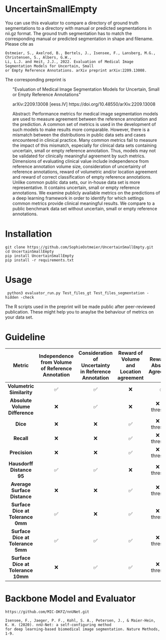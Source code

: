 # UncertainSmallEmpty

You can use this evaluator to compare a directory of ground truth segmentations to a directory with manual or predicted segmentations in nii.gz format. 
The ground truth segmentation has to match the corresponding manual or predicted segmentation in shape and filename. 
Please cite as

```
Ostmeier, S., Axelrod, B., Bertels, J., Isensee, F., Lansberg, M.G., Christensen, S., Albers, G.W., 
Li, L.J. and Heit, J.J., 2022. Evaluation of Medical Image Segmentation Models for Uncertain, Small 
or Empty Reference Annotations. arXiv preprint arXiv:2209.13008.
```
 
The corresponding preprint is

<ul>
"Evaluation of Medical Image Segmentation Models for Uncertain, Small or Empty Reference Annotations"
</ul>
<ul>
arXiv:2209.13008 [eess.IV]
https://doi.org/10.48550/arXiv.2209.13008
</ul>
<ul>
Abstract:
Performance metrics for medical image segmentation models are used to measure agreement between the reference annotation and the prediction. A common set  of metrics is used in the development of such models to make results more comparable. However, there is a mismatch between the distributions in public data  sets and cases encountered in clinical practice. Many common metrics fail to measure the impact of this mismatch, especially for clinical data sets containing uncertain, small or empty reference annotation. Thus, models may not be validated for clinically meaningful agreement by such metrics. Dimensions of evaluating clinical value include independence from reference annotation volume size, consideration of uncertainty of reference annotations, reward of volumetric and/or location agreement and reward of correct classification of empty reference annotations. Unlike common public data sets, our in-house data set is more representative. It contains uncertain, small or empty reference annotations. We examine publicly available metrics on the predictions of a deep learning framework in order to identify for which settings common metrics provide clinical meaningful results. We compare to a public benchmark data set without uncertain, small or empty reference annotations.
</ul>

# Installation
```
git clone https://github.com/SophieOstmeier/UncertainSmallEmpty.git
cd UncertainSmallEmpty
pip install UncertainSmallEmpty
pip install -r requirements.txt
```
# Usage

```
 python3 evaluator_run.py Test_files_gt Test_files_segmentation -hidden -check
```
The R scripts used in the preprint will be made public after peer-reviewed publication. These might help you to anaylse the behaviour of metrics on your data set.

# Guideline
| **Metric**    | **Independence from Volume of Reference Annotation** | **Consideration of Uncertainty in Reference Annotation** | **Reward of Volume and Location agreement** | **Reward of Absence Agreement** |
|:-------------:|:----------------------------------------------------:|:---------------------------------------------------------:|:-------------------------------------------:|:-------------------------------:|
| **Volumetric Similarity**        | ✅   | ✅  | ❌  | ✅                      |
| **Absolute Volume Difference**       | ❌   | ✅  | ❌                                           | ❌ set threshold                 |
| **Dice**      | ❌                                                    | ❌                                                         | ✅                                  | ❌  set threshold                |
| **Recall**    | ❌                                                    | ❌                                                         | ✅                                  | ❌ set threshold                 |
| **Precision** | ❌                                                    | ❌                                                         | ✅                                  | ❌ set threshold                 |
| **Hausdorff Distance 95**     | ✅                                           | ✅                                                | ❌                                           | ❌ set threshold                 |
| **Average Surface Distance**       | ❌                                                    | ❌                                                         | ✅                                  | ❌ set threshold                 |
| **Surface Dice at Tolerance 0mm**  | ✅                                           | ❌                                                         | ✅                                  | ❌ set threshold                 |
| **Surface Dice at Tolerance 5mm**  | ✅                                           | ✅                                                | ✅                                  | ❌ set threshold                 |
| **Surface Dice at Tolerance 10mm** | ❌                                                    | ✅                                                | ✅                                  | ❌ set threshold                 |

# Backbone Model and Evaluator

```
https://github.com/MIC-DKFZ/nnUNet.git
```
```
Isensee, F., Jaeger, P. F., Kohl, S. A., Petersen, J., & Maier-Hein, K. H. (2020). nnU-Net: a self-configuring method 
for deep learning-based biomedical image segmentation. Nature Methods, 1-9.
```
